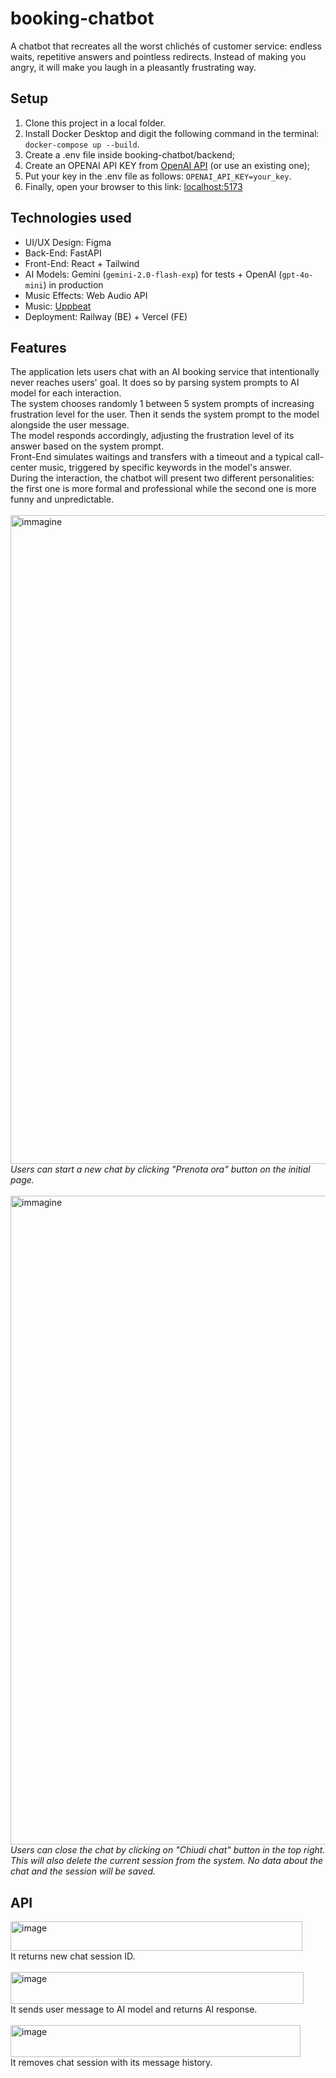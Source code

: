 # booking-chatbot
A chatbot that recreates all the worst chlichés of customer service: endless waits, repetitive answers and pointless redirects. Instead of making you angry, it will make you laugh in a pleasantly frustrating way.

## Setup
1. Clone this project in a local folder. <br>
2. Install Docker Desktop and digit the following command in the terminal:
`docker-compose up --build`.<br>
3. Create a .env file inside booking-chatbot/backend;
4. Create an OPENAI API KEY from [OpenAI API](https://platform.openai.com/api-keys) (or use an existing one);<br>
5. Put your key in the .env file as follows:
`OPENAI_API_KEY=your_key`.<br>
6. Finally, open your browser to this link: [localhost:5173](http://localhost:5173/)

## Technologies used
- UI/UX Design: Figma
- Back-End: FastAPI
- Front-End: React + Tailwind
- AI Models: Gemini (`gemini-2.0-flash-exp`) for tests + OpenAI (`gpt-4o-mini`) in production
- Music Effects: Web Audio API
- Music: [Uppbeat](https://uppbeat.io/track/kevin-macleod/long-stroll)
- Deployment: Railway (BE) + Vercel (FE)

## Features
The application lets users chat with an AI booking service that intentionally never reaches users' goal. It does so by parsing system prompts to AI model for each interaction.<br>
The system chooses randomly 1 between 5 system prompts of increasing frustration level for the user. Then it sends the system prompt to the model alongside the user message. <br>
The model responds accordingly, adjusting the frustration level of its answer based on the system prompt.<br>
Front-End simulates waitings and transfers with a timeout and a typical call-center music, triggered by specific keywords in the model's answer.<br>
During the interaction, the chatbot will present two different personalities: the first one is more formal and professional while the second one is more funny and unpredictable.
<br><br>
<img width="1702" height="1038" alt="immagine" src="https://github.com/user-attachments/assets/50e6540e-f254-47a2-b728-2307b2ee686d" />
<br>
*Users can start a new chat by clicking "Prenota ora" button on the initial page.*
<br><br>
<img width="1702" height="1038" alt="immagine" src="https://github.com/user-attachments/assets/aad4363c-bf4a-437f-a7d0-49fbdbd48cb8" />
<br>
*Users can close the chat by clicking on "Chiudi chat" button in the top right. This will also delete the current session from the system. No data about the chat and the session will be saved.*

## API
<img width="467" height="47" alt="image" src="https://github.com/user-attachments/assets/008cad59-e1a2-4805-ac58-8a15a62bcea5" />
<br>It returns new chat session ID.<br><br>
<img width="469" height="51" alt="image" src="https://github.com/user-attachments/assets/add30a65-24f8-4f51-89d2-a61d4697b011" />
<br>It sends user message to AI model and returns AI response.<br><br>
<img width="464" height="51" alt="image" src="https://github.com/user-attachments/assets/9da3c37c-6d2b-4c47-97f3-7be1aaa89857" />
<br>It removes chat session with its message history.






